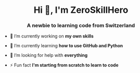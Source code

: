 <h1 align="center">Hi 👋, I'm ZeroSkillHero</h1>
<h3 align="center">A newbie to learning code from Switzerland</h3>

- 🔭 I’m currently working on **my own skills**

- 🌱 I’m currently learning **how to use GitHub and Python**

- 🤝 I’m looking for help with **everything**

- ⚡ Fun fact **I'm starting from scratch to learn to code**
</p>
